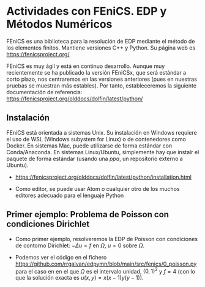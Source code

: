 # Actividades con FEniCS. EDP y Métodos Numéricos

FEniCS es una biblioteca para la resolución de EDP mediante el método de los elementos finitos. Mantiene versiones C++ y Python. Su página web es https://fenicsproject.org/

FEniCS es muy ágil y está en continuo desarrollo. Aunque muy recientemente se ha publicado la versión FEniCSx, que será estándar a corto plazo, nos centraremos en las versiones anteriores (pues en nuestras pruebas se muestran más estables). Por tanto, estableceremos la siguiente documentación de referencia: https://fenicsproject.org/olddocs/dolfin/latest/python/

## Instalación

FEniCS está orientada a sistemas Unix. Su instalación en Windows requiere el uso de WSL (Windows subystem for Linux) o de contenedores como Docker. En sistemas Mac, puede utilizarse de forma estándar con Conda/Anaconda. En sistemas Linux/Ubuntu, simplemente hay que instalr el paquete de forma estándar (usando una *ppa*, un repositorio externo a Ubuntu).
- https://fenicsproject.org/olddocs/dolfin/latest/python/installation.html

- Como editor, se puede usar Atom o cualquier otro de los muchos editores adecuado para el lenguaje Python

## Primer ejemplo: Problema de Poisson con condiciones Dirichlet

- Como primer ejemplo, resolveremos la EDP de Poisson con condiciones de contorno Dirichlet:
$-\Delta u = f$  en  $\Omega$,
$u = 0$  sobre  $\Omega$.

- Podemos ver el código en el fichero https://github.com/rrgalvan/edpymn/blob/main/src/fenics/0_poisson.py para el caso en en el que $\Omega$ es el intervalo unidad, $(0,1)^2$ y $f=4$ (con lo que la solución exacta es $u(x,y)=x(x-1)y(y-1)$).
